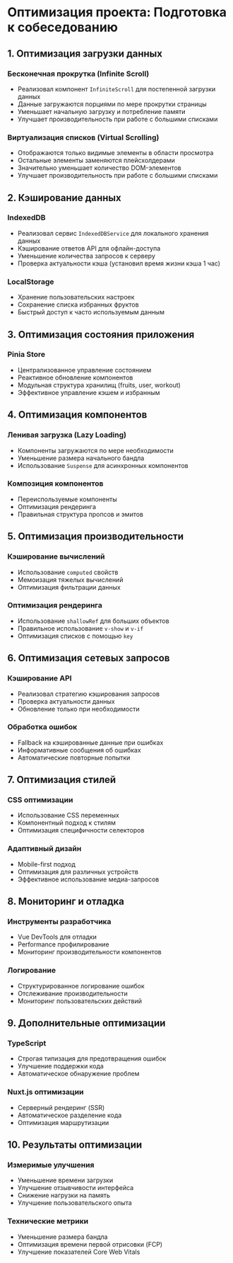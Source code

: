 # Оптимизация проекта: Подготовка к собеседованию

## 1. Оптимизация загрузки данных

### Бесконечная прокрутка (Infinite Scroll)
- Реализовал компонент `InfiniteScroll` для постепенной загрузки данных
- Данные загружаются порциями по мере прокрутки страницы
- Уменьшает начальную загрузку и потребление памяти
- Улучшает производительность при работе с большими списками

### Виртуализация списков (Virtual Scrolling)
- Отображаются только видимые элементы в области просмотра
- Остальные элементы заменяются плейсхолдерами
- Значительно уменьшает количество DOM-элементов
- Улучшает производительность при работе с большими списками

## 2. Кэширование данных

### IndexedDB
- Реализовал сервис `IndexedDBService` для локального хранения данных
- Кэширование ответов API для офлайн-доступа
- Уменьшение количества запросов к серверу
- Проверка актуальности кэша (установил время жизни кэша 1 час)

### LocalStorage
- Хранение пользовательских настроек
- Сохранение списка избранных фруктов
- Быстрый доступ к часто используемым данным

## 3. Оптимизация состояния приложения

### Pinia Store
- Централизованное управление состоянием
- Реактивное обновление компонентов
- Модульная структура хранилищ (fruits, user, workout)
- Эффективное управление кэшем и избранным

## 4. Оптимизация компонентов

### Ленивая загрузка (Lazy Loading)
- Компоненты загружаются по мере необходимости
- Уменьшение размера начального бандла
- Использование `Suspense` для асинхронных компонентов

### Композиция компонентов
- Переиспользуемые компоненты
- Оптимизация рендеринга
- Правильная структура пропсов и эмитов

## 5. Оптимизация производительности

### Кэширование вычислений
- Использование `computed` свойств
- Мемоизация тяжелых вычислений
- Оптимизация фильтрации данных

### Оптимизация рендеринга
- Использование `shallowRef` для больших объектов
- Правильное использование `v-show` и `v-if`
- Оптимизация списков с помощью `key`

## 6. Оптимизация сетевых запросов

### Кэширование API
- Реализовал стратегию кэширования запросов
- Проверка актуальности данных
- Обновление только при необходимости

### Обработка ошибок
- Fallback на кэшированные данные при ошибках
- Информативные сообщения об ошибках
- Автоматические повторные попытки

## 7. Оптимизация стилей

### CSS оптимизации
- Использование CSS переменных
- Компонентный подход к стилям
- Оптимизация специфичности селекторов

### Адаптивный дизайн
- Mobile-first подход
- Оптимизация для различных устройств
- Эффективное использование медиа-запросов

## 8. Мониторинг и отладка

### Инструменты разработчика
- Vue DevTools для отладки
- Performance профилирование
- Мониторинг производительности компонентов

### Логирование
- Структурированное логирование ошибок
- Отслеживание производительности
- Мониторинг пользовательских действий

## 9. Дополнительные оптимизации

### TypeScript
- Строгая типизация для предотвращения ошибок
- Улучшение поддержки кода
- Автоматическое обнаружение проблем

### Nuxt.js оптимизации
- Серверный рендеринг (SSR)
- Автоматическое разделение кода
- Оптимизация маршрутизации

## 10. Результаты оптимизации

### Измеримые улучшения
- Уменьшение времени загрузки
- Улучшение отзывчивости интерфейса
- Снижение нагрузки на память
- Улучшение пользовательского опыта

### Технические метрики
- Уменьшение размера бандла
- Оптимизация времени первой отрисовки (FCP)
- Улучшение показателей Core Web Vitals
